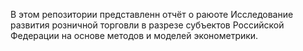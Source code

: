 В этом репозитории представленн отчёт о раюоте Исследование развития розничной торговли в разрезе субъектов Российской Федерации на основе методов и моделей эконометрики. 
